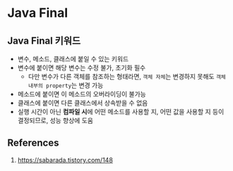 # Java Final

## Java Final 키워드

- 변수, 메소드, 클래스에 붙일 수 있는 키워드
- 변수에 붙이면 해당 변수는 수정 불가, 초기화 필수
  - 다만 변수가 다른 객체를 참조하는 형태라면, `객체 자체`는 변경하지 못해도 `객체 내부의 property`는 변경 가능
- 메소드에 붙이면 이 메소드의 오버라이딩이 불가능
- 클래스에 붙이면 다른 클래스에서 상속받을 수 없음
- 실행 시간이 아닌 **컴파일 시**에 어떤 메소드를 사용할 지, 어떤 값을 사용할 지 등이 결정되므로, 성능 향상에 도움

## References

1. https://sabarada.tistory.com/148
